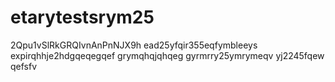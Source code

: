 # etarytestsrym25
2Qpu1vSlRkGRQIvnAnPnNJX9h
ead25yfqir355eqfymbleeys
expirqhhje2hdgqeqegqef
grymqhqjqhqeg
gyrmrry25ymrymeqv
yj2245fqew
qefsfv
